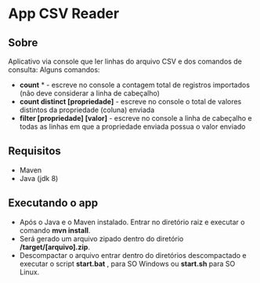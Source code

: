 App CSV Reader
===================


Sobre
-------------

Aplicativo via console que ler linhas do arquivo CSV e dos comandos de consulta:
Alguns comandos:
- **count** * - escreve no console a contagem total de registros importados (não deve considerar a linha de cabeçalho)
- **count distinct [propriedade]** - escreve no console o total de valores distintos da propriedade (coluna) enviada 
- **filter [propriedade] [valor]** - escreve no console a linha de cabeçalho e todas as linhas em que a propriedade enviada possua o valor enviado 

Requisitos
-------------
- Maven
- Java (jdk 8)

Executando o app
-------------

- Após o Java e o Maven instalado. Entrar no diretório raiz e executar o comando **mvn install**.
- Será gerado um arquivo zipado dentro do diretório **/target/[arquivo].zip**.
- Descompactar o arquivo entrar dentro do diretórios descompactado e executar o script **start.bat** , para SO Windows ou **start.sh** para SO Linux.


